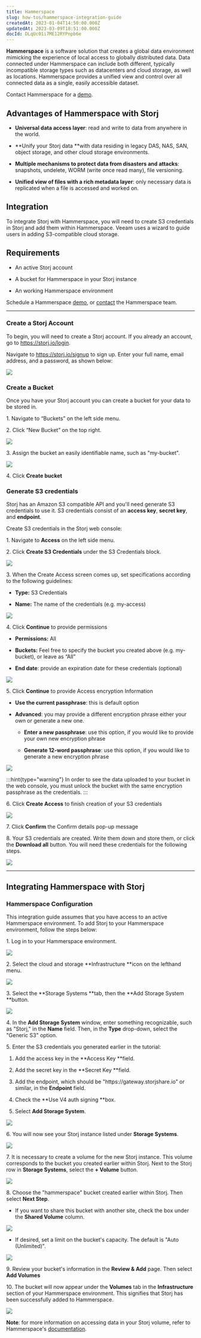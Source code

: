```yaml
---
title: Hammerspace
slug: how-tos/hammerspace-integration-guide
createdAt: 2023-01-04T14:50:00.000Z
updatedAt: 2023-03-09T18:51:00.000Z
docId: DLqUc01i7ME12RYPnpb6e
---
```


**Hammerspace** is a software solution that creates a global data environment  mimicking the experience of local access to globally distributed data. Data connected under Hammerspace can include both different, typically incompatible storage types such as datacenters and cloud storage, as well as locations. Hammerspace provides a unified view and control over all connected data as a single, easily accessible dataset.

Contact Hammerspace for a [demo](https://hammerspace.com/hammerspace-software/).

## Advantages of Hammerspace with Storj 

*   **Universal data access layer**: read and write to data from anywhere in the world.&#x20;

*   **Unify your Storj data **with data residing in legacy DAS, NAS, SAN, object storage, and other cloud storage environments.&#x20;

*   **Multiple mechanisms to protect data from disasters and attacks**: snapshots, undelete, WORM (write once read many), file versioning.

*   **Unified view of files with a rich metadata layer**: only necessary data is replicated when a file is accessed and worked on.

## Integration

To integrate Storj with Hammerspace, you will need to create S3 credentials in Storj and add them within Hammerspace. Veeam uses a wizard to guide users in adding S3-compatible cloud storage.

## Requirements

*   An active Storj account

*   A bucket for Hammerspace in your Storj instance

*   An working Hammerspace environment

Schedule a Hammerspace [demo](https://hammerspace.com/hammerspace-software/), or [contact](https://hammerspace.com/contact-us/) the Hammerspace team.

***

### Create a Storj Account

To begin, you will need to create a Storj account. If you already an account, go to <https://storj.io/login>.

Navigate to <https://storj.io/signup> to sign up. Enter your full name, email address, and a password, as shown below:

![](https://archbee-image-uploads.s3.amazonaws.com/kv3plx2xmXcUGcVl4Lttj/x1VMINrRdadrVk5vLXIBT_capture.PNG)

### Create a Bucket 

Once you have your Storj account you can create a bucket for your data to be stored in.

1\. Navigate to “Buckets” on the left side menu.

2\. Click “New Bucket” on the top right.

![](https://archbee-image-uploads.s3.amazonaws.com/kv3plx2xmXcUGcVl4Lttj/jbnQ38ynnrWl0jnO_j-E5_comet-backup-storj-2.png)

3\. Assign the bucket an easily identifiable name, such as "my-bucket".

![](https://archbee-image-uploads.s3.amazonaws.com/kv3plx2xmXcUGcVl4Lttj/K65vHcrJtRq4S87jICtYx_screenshot-2023-03-09-at-110429-am.png)

4\. Click **Create bucket**

### Generate S3 credentials

Storj has an Amazon S3 compatible API and you'll need generate S3 credentials to use it. S3 credentials consist of an **access key**, **secret key**, and **endpoint**.

Create S3 credentials in the Storj web console:

1\. Navigate to **Access** on the left side menu.

2\. Click **Create S3 Credentials** under the S3 Credentials block.



![](https://archbee-image-uploads.s3.amazonaws.com/kv3plx2xmXcUGcVl4Lttj/EZyAl8Wux2GOlyPd70HnI_screenshot-2023-03-09-at-110900-am.png)

3\. When the Create Access screen comes up, set specifications according to the following guidelines:

*   **Type:** S3 Credentials

*   **Name:** The name of the credentials (e.g. my-access)

![](https://archbee-image-uploads.s3.amazonaws.com/kv3plx2xmXcUGcVl4Lttj/Cv1Lirp-3-OueRk-YAR8u_image.png)

4\. Click **Continue** to provide permissions

*   **Permissions:** All

*   **Buckets:** Feel free to specify the bucket you created above (e.g. my-bucket), or leave as “All”

*   **End date**: provide an expiration date for these credentials (optional)

![](https://archbee-image-uploads.s3.amazonaws.com/kv3plx2xmXcUGcVl4Lttj/gQ8jBHtvd5sFZFuAqth_h_image.png)

5\. Click **Continue** to provide Access encryption Information

*   **Use the current passphrase**: this is default option

*   **Advanced**: you may provide a different encryption phrase either your own or generate a new one.
    *   **Enter a new passphrase**: use this option, if you would like to provide your own new encryption phrase

    *   **Generate 12-word passphrase**: use this option, if you would like to generate a new encryption phrase

![](https://archbee-image-uploads.s3.amazonaws.com/kv3plx2xmXcUGcVl4Lttj/Uxn8zBqXQVmQvsswV3pJ2_image.png)

:::hint{type="warning"}
In order to see the data uploaded to your bucket in the web console, you must unlock the bucket with the same encryption passphrase as the credentials.
:::

6\. Click **Create Access** to finish creation of your S3 credentials

![](https://archbee-image-uploads.s3.amazonaws.com/kv3plx2xmXcUGcVl4Lttj/zk2JE9Z6f3vk_R2cjpdqc_image.png)

7\. Click **Confirm** the Confirm details pop-up message

8\. Your S3 credentials are created. Write them down and store them, or click the **Download all** button. You will need these credentials for the following steps.

![](https://archbee-image-uploads.s3.amazonaws.com/kv3plx2xmXcUGcVl4Lttj/xH5tgzVKXn-uK2hVfSo8e_image.png)

***

## Integrating Hammerspace with Storj

### Hammerspace Configuration

This integration guide assumes that you have access to an active Hammerspace environment. To add Storj to your Hammerspace environment, follow the steps below:

1\. Log in to your Hammerspace environment.

![](https://archbee-image-uploads.s3.amazonaws.com/kv3plx2xmXcUGcVl4Lttj/zmk4BGsFbIoEgu4SZF6tN_image-0.png)

2\. Select the cloud and storage **Infrastructure **icon on the lefthand menu.

![](https://archbee-image-uploads.s3.amazonaws.com/kv3plx2xmXcUGcVl4Lttj/YYJS4M3teSdgzEZ-ynw1V_image.png)

3\. Select the **Storage Systems **tab, then the **Add Storage System **button.

![](https://archbee-image-uploads.s3.amazonaws.com/kv3plx2xmXcUGcVl4Lttj/Y8gzE9G1KO63SNhXuvywJ_image.png)

4\. In the **Add Storage System** window, enter something recognizable, such as "Storj," in the **Name** field. Then, in the **Type** drop-down, select the "Generic S3" option.

5\. Enter the S3 credentials you generated earlier in the tutorial:

1.  Add the access key in the **Access Key **field.

2.  Add the secret key in the **Secret Key **field.

3.  Add the endpoint, which should be "https\://gateway.storjshare.io" or similar, in the **Endpoint** field.

4.  Check the **Use V4 auth signing **box.

5.  Select **Add Storage System**.

![](https://archbee-image-uploads.s3.amazonaws.com/kv3plx2xmXcUGcVl4Lttj/Fgp7km_uISDze9D9Y2lnv_image.png)

6\. You will now see your Storj instance listed under **Storage Systems**.

![](https://archbee-image-uploads.s3.amazonaws.com/kv3plx2xmXcUGcVl4Lttj/Bv_aNC9IbmCVf6WSWSnEP_image.png)

7\. It is necessary to create a volume for the new Storj instance. This volume corresponds to the bucket you created earlier within Storj. Next to the Storj row in **Storage Systems**, select the **+ Volume** button.

![](https://archbee-image-uploads.s3.amazonaws.com/kv3plx2xmXcUGcVl4Lttj/lBSumlSdgoFVJ8YvdrAC-_image.png)

8\. Choose the "hammerspace" bucket created earlier within Storj. Then select **Next Step**.

*   If you want to share this bucket with another site, check the box under the **Shared Volume** column.

![](https://archbee-image-uploads.s3.amazonaws.com/kv3plx2xmXcUGcVl4Lttj/-elgrNKidndu3mCmlA5i7_image.png)

*   If desired, set a limit on the bucket's capacity. The default is "Auto (Unlimited)".

![](https://archbee-image-uploads.s3.amazonaws.com/kv3plx2xmXcUGcVl4Lttj/cTa1aLoz5dPw2eZvpL2J6_image.png)

9\. Review your bucket's information in the **Review & Add** page. Then select **Add Volumes**

10\. The bucket will now appear under the **Volumes** tab in the **Infrastructure** section of your Hammerspace environment. This signifies that Storj has been successfully added to Hammerspace.

![](https://archbee-image-uploads.s3.amazonaws.com/kv3plx2xmXcUGcVl4Lttj/DZjF3Zints0yM9UADH__I_image.png)

**Note**: for more information on accessing data in your Storj volume, refer to Hammerspace's [documentation](https://hammerspace.com/resources/).





##

